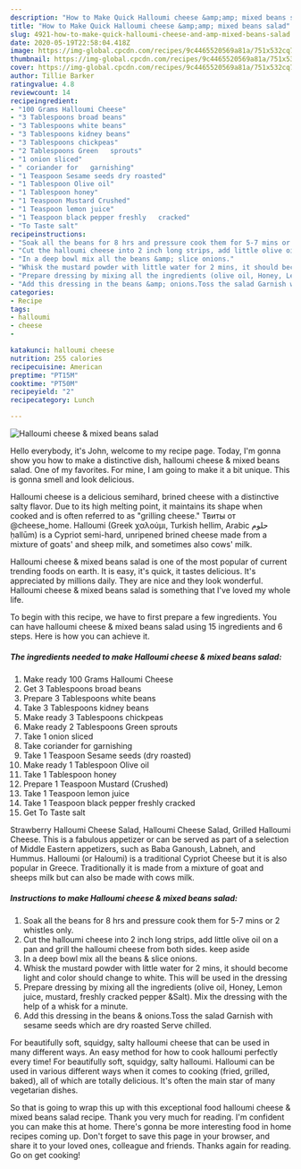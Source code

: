 ```yaml
---
description: "How to Make Quick Halloumi cheese &amp;amp; mixed beans salad"
title: "How to Make Quick Halloumi cheese &amp;amp; mixed beans salad"
slug: 4921-how-to-make-quick-halloumi-cheese-and-amp-mixed-beans-salad
date: 2020-05-19T22:58:04.418Z
image: https://img-global.cpcdn.com/recipes/9c4465520569a81a/751x532cq70/halloumi-cheese-mixed-beans-salad-recipe-main-photo.jpg
thumbnail: https://img-global.cpcdn.com/recipes/9c4465520569a81a/751x532cq70/halloumi-cheese-mixed-beans-salad-recipe-main-photo.jpg
cover: https://img-global.cpcdn.com/recipes/9c4465520569a81a/751x532cq70/halloumi-cheese-mixed-beans-salad-recipe-main-photo.jpg
author: Tillie Barker
ratingvalue: 4.8
reviewcount: 14
recipeingredient:
- "100 Grams Halloumi Cheese"
- "3 Tablespoons broad beans"
- "3 Tablespoons white beans"
- "3 Tablespoons kidney beans"
- "3 Tablespoons chickpeas"
- "2 Tablespoons Green   sprouts"
- "1 onion sliced"
- " coriander for   garnishing"
- "1 Teaspoon Sesame seeds dry roasted"
- "1 Tablespoon Olive oil"
- "1 Tablespoon honey"
- "1 Teaspoon Mustard Crushed"
- "1 Teaspoon lemon juice"
- "1 Teaspoon black pepper freshly   cracked"
- "To Taste salt"
recipeinstructions:
- "Soak all the beans for 8 hrs and pressure cook them for 5-7 mins or 2 whistles only."
- "Cut the halloumi cheese into 2 inch long strips, add little olive oil on a pan and grill the halloumi cheese from both sides. keep aside"
- "In a deep bowl mix all the beans &amp; slice onions."
- "Whisk the mustard powder with little water for 2 mins, it should become light and color should change to white. This will be used in the dressing"
- "Prepare dressing by mixing all the ingredients (olive oil, Honey, Lemon juice, mustard, freshly cracked pepper &amp;Salt). Mix the dressing with the help of a whisk for a minute."
- "Add this dressing in the beans &amp; onions.Toss the salad Garnish with sesame seeds which are dry roasted Serve chilled."
categories:
- Recipe
tags:
- halloumi
- cheese
- 

katakunci: halloumi cheese  
nutrition: 255 calories
recipecuisine: American
preptime: "PT15M"
cooktime: "PT50M"
recipeyield: "2"
recipecategory: Lunch

---
```



![Halloumi cheese &amp; mixed beans salad](https://img-global.cpcdn.com/recipes/9c4465520569a81a/751x532cq70/halloumi-cheese-mixed-beans-salad-recipe-main-photo.jpg)

Hello everybody, it's John, welcome to my recipe page. Today, I'm gonna show you how to make a distinctive dish, halloumi cheese &amp; mixed beans salad. One of my favorites. For mine, I am going to make it a bit unique. This is gonna smell and look delicious.

Halloumi cheese is a delicious semihard, brined cheese with a distinctive salty flavor. Due to its high melting point, it maintains its shape when cooked and is often referred to as &#34;grilling cheese.&#34; Твиты от @cheese_home. Halloumi (Greek χαλούμι, Turkish hellim, Arabic حلوم ḥallūm) is a Cypriot semi-hard, unripened brined cheese made from a mixture of goats&#39; and sheep milk, and sometimes also cows&#39; milk.

Halloumi cheese &amp; mixed beans salad is one of the most popular of current trending foods on earth. It is easy, it's quick, it tastes delicious. It's appreciated by millions daily. They are nice and they look wonderful. Halloumi cheese &amp; mixed beans salad is something that I've loved my whole life.


To begin with this recipe, we have to first prepare a few ingredients. You can have halloumi cheese &amp; mixed beans salad using 15 ingredients and 6 steps. Here is how you can achieve it.

<!--inarticleads1-->

##### The ingredients needed to make Halloumi cheese &amp; mixed beans salad:

1. Make ready 100 Grams Halloumi Cheese
1. Get 3 Tablespoons broad beans
1. Prepare 3 Tablespoons white beans
1. Take 3 Tablespoons kidney beans
1. Make ready 3 Tablespoons chickpeas
1. Make ready 2 Tablespoons Green   sprouts
1. Take 1 onion sliced
1. Take  coriander for   garnishing
1. Take 1 Teaspoon Sesame seeds (dry roasted)
1. Make ready 1 Tablespoon Olive oil
1. Take 1 Tablespoon honey
1. Prepare 1 Teaspoon Mustard (Crushed)
1. Take 1 Teaspoon lemon juice
1. Take 1 Teaspoon black pepper freshly   cracked
1. Get To Taste salt


Strawberry Halloumi Cheese Salad, Halloumi Cheese Salad, Grilled Halloumi Cheese. This is a fabulous appetizer or can be served as part of a selection of Middle Eastern appetizers, such as Baba Ganoush, Labneh, and Hummus. Halloumi (or Haloumi) is a traditional Cypriot Cheese but it is also popular in Greece. Traditionally it is made from a mixture of goat and sheeps milk but can also be made with cows milk. 

<!--inarticleads2-->

##### Instructions to make Halloumi cheese &amp; mixed beans salad:

1. Soak all the beans for 8 hrs and pressure cook them for 5-7 mins or 2 whistles only.
1. Cut the halloumi cheese into 2 inch long strips, add little olive oil on a pan and grill the halloumi cheese from both sides. keep aside
1. In a deep bowl mix all the beans &amp; slice onions.
1. Whisk the mustard powder with little water for 2 mins, it should become light and color should change to white. This will be used in the dressing
1. Prepare dressing by mixing all the ingredients (olive oil, Honey, Lemon juice, mustard, freshly cracked pepper &amp;Salt). Mix the dressing with the help of a whisk for a minute.
1. Add this dressing in the beans &amp; onions.Toss the salad Garnish with sesame seeds which are dry roasted Serve chilled.


For beautifully soft, squidgy, salty halloumi cheese that can be used in many different ways. An easy method for how to cook halloumi perfectly every time! For beautifully soft, squidgy, salty halloumi. Halloumi can be used in various different ways when it comes to cooking (fried, grilled, baked), all of which are totally delicious. It&#39;s often the main star of many vegetarian dishes. 

So that is going to wrap this up with this exceptional food halloumi cheese &amp; mixed beans salad recipe. Thank you very much for reading. I'm confident you can make this at home. There's gonna be more interesting food in home recipes coming up. Don't forget to save this page in your browser, and share it to your loved ones, colleague and friends. Thanks again for reading. Go on get cooking!
